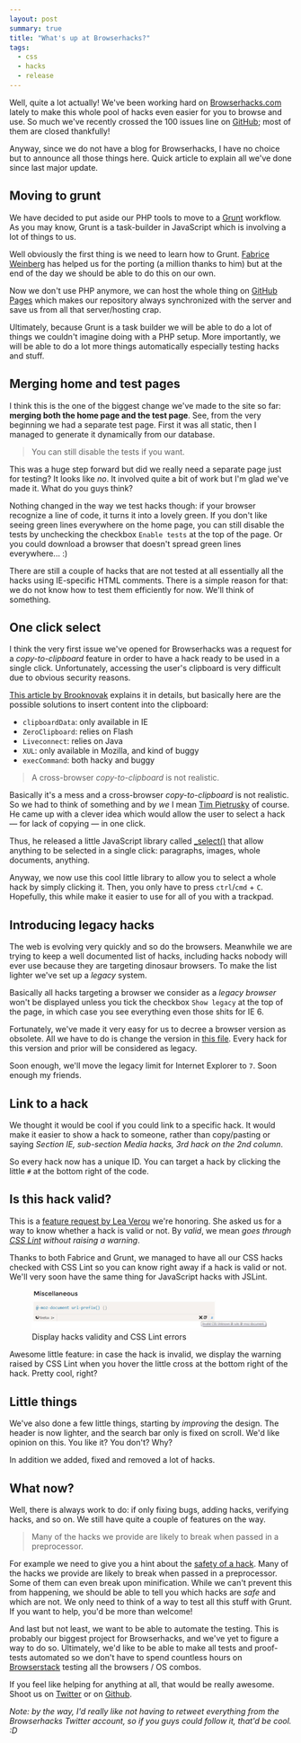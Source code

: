 ```yaml
---
layout: post
summary: true
title: "What's up at Browserhacks?"
tags:
  - css
  - hacks
  - release
---
```


Well, quite a lot actually! We've been working hard on [Browserhacks.com](http://browserhacks.com) lately to make this whole pool of hacks even easier for you to browse and use. So much we've recently crossed the 100 issues line on [GitHub](http://github.com/4ae9b8/browserhacks/); most of them are closed thankfully!

Anyway, since we do not have a blog for Browserhacks, I have no choice but to announce all those things here. Quick article to explain all we've done since last major update.

## Moving to grunt

We have decided to put aside our PHP tools to move to a [Grunt](http://gruntjs.com) workflow. As you may know, Grunt is  a task-builder in JavaScript which is involving a lot of things to us.

Well obviously the first thing is we need to learn how to Grunt. [Fabrice Weinberg](http://blog.weinberg.me/) has helped us for the porting (a million thanks to him) but at the end of the day we should be able to do this on our own.

Now we don't use PHP anymore, we can host the whole thing on [GitHub Pages](http://pages.github.com/) which makes our repository always synchronized with the server and save us from all that server/hosting crap.

Ultimately, because Grunt is a task builder we will be able to do a lot of things we couldn't imagine doing with a PHP setup. More importantly, we will be able to do a lot more things automatically especially testing hacks and stuff.

## Merging home and test pages

I think this is the one of the biggest change we've made to the site so far: **merging both the home page and the test page**. See, from the very beginning we had a separate test page. First it was all static, then I managed to generate it dynamically from our database.

> You can still disable the tests if you want.

This was a huge step forward but did we really need a separate page just for testing? It looks like *no*. It involved quite a bit of work but I'm glad we've made it. What do you guys think?

Nothing changed in the way we test hacks though: if your browser recognize a line of code, it turns it into a lovely green. If you don't like seeing green lines everywhere on the home page, you can still disable the tests by unchecking the checkbox `Enable tests` at the top of the page. Or you could download a browser that doesn't spread green lines everywhere... :)

There are still a couple of hacks that are not tested at all essentially all the hacks using IE-specific HTML comments. There is a simple reason for that: we do not know how to test them efficiently for now. We'll think of something.

## One click select

I think the very first issue we've opened for Browserhacks was a request for a *copy-to-clipboard* feature in order to have a hack ready to be used in a single click. Unfortunately, accessing the user's clipboard is very difficult due to obvious security reasons.

[This article by Brooknovak](http://brooknovak.wordpress.com/2009/07/28/accessing-the-system-clipboard-with-javascript/) explains it in details, but basically here are the possible solutions to insert content into the clipboard:

* `clipboardData`: only available in IE
* `ZeroClipboard`: relies on Flash
* `Liveconnect`: relies on Java
* `XUL`: only available in Mozilla, and kind of buggy
* `execCommand`: both hacky and buggy

> A cross-browser *copy-to-clipboard* is not realistic.

Basically it's a mess and a cross-browser *copy-to-clipboard* is not realistic. So we had to think of something and by *we* I mean [Tim Pietrusky](http://timpietrusky.com) of course. He came up with a clever idea which would allow the user to select a hack &mdash; for lack of copying &mdash; in one click.

Thus, he released a little JavaScript library called [_select()](http://timpietrusky.com/_select/) that allow anything to be selected in a single click: paragraphs, images, whole documents, anything.

Anyway, we now use this cool little library to allow you to select a whole hack by simply clicking it. Then, you only have to press `ctrl`/`cmd` + `C`. Hopefully, this while make it easier to use for all of you with a trackpad.

## Introducing legacy hacks

The web is evolving very quickly and so do the browsers. Meanwhile we are trying to keep a well documented list of hacks, including hacks nobody will ever use because they are targeting dinosaur browsers. To make the list lighter we've set up a *legacy* system.

Basically all hacks targeting a browser we consider as a *legacy browser* won't be displayed unless you tick the checkbox `Show legacy` at the top of the page, in which case you see everything even those shits for IE 6.

Fortunately, we've made it very easy for us to decree a browser version as obsolete. All we have to do is change the version in [this file](https://github.com/4ae9b8/browserhacks/blob/master/code/db_browsers.php). Every hack for this version and prior will be considered as legacy.

Soon enough, we'll move the legacy limit for Internet Explorer to `7`. Soon enough my friends.

## Link to a hack

We thought it would be cool if you could link to a specific hack. It would make it easier to show a hack to someone, rather than copy/pasting or saying *Section IE, sub-section Media hacks, 3rd hack on the 2nd column*.

So every hack now has a unique ID. You can target a hack by clicking the little `#` at the bottom right of the code.

## Is this hack valid?

This is a [feature request by Lea Verou](https://github.com/4ae9b8/browserhacks/issues/96) we're honoring. She asked us for a way to know whether a hack is valid or not. By *valid*, we mean *goes through [CSS Lint](http://csslint.net/) without raising a warning*.

Thanks to both Fabrice and Grunt, we managed to have all our CSS hacks checked with CSS Lint so you can know right away if a hack is valid or not. We'll very soon have the same thing for JavaScript hacks with JSLint.

<figure class="figure">
<img src="/assets/images/whats-up-at-browserhacks/validity.jpg" alt="">
<figcaption>Display hacks validity and CSS Lint errors</figcaption>
</figure>

Awesome little feature: in case the hack is invalid, we display the warning raised by CSS Lint when you hover the little cross at the bottom right of the hack. Pretty cool, right? 

## Little things

We've also done a few little things, starting by *improving* the design. The header is now lighter, and the search bar only is fixed on scroll. We'd like opinion on this. You like it? You don't? Why?

In addition we added, fixed and removed a lot of hacks.

## What now?

Well, there is always work to do: if only fixing bugs, adding hacks, verifying hacks, and so on. We still have quite a couple of features on the way.

> Many of the hacks we provide are likely to break when passed in a preprocessor.

For example we need to give you a hint about the [safety of a hack](https://github.com/4ae9b8/browserhacks/issues/96). Many of the hacks we provide are likely to break when passed in a preprocessor. Some of them can even break upon minification. While we can't prevent this from happening, we should be able to tell you which hacks are *safe* and which are not. We only need to think of a way to test all this stuff with Grunt. If you want to help, you'd be more than welcome!

And last but not least, we want to be able to automate the testing. This is probably our biggest project for Browserhacks, and we've yet to figure a way to do so. Ultimately, we'd like to be able to make all tests and proof-tests automated so we don't have to spend countless hours on [Browserstack](http://browserstack.com) testing all the browsers / OS combos.

If you feel like helping for anything at all, that would be really awesome. Shoot us on [Twitter](http://twitter.com/browserhacks) or on [Github](https://github.com/4ae9b8/browserhacks/). 

*Note: by the way, I'd really like not having to retweet everything from the Browserhacks Twitter account, so if you guys could follow it, that'd be cool. :D*
